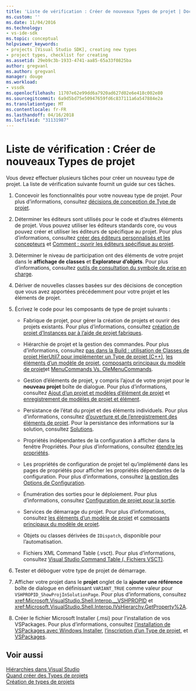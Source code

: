 ```yaml
---
title: 'Liste de vérification : Créer de nouveaux Types de projet | Documents Microsoft'
ms.custom: ''
ms.date: 11/04/2016
ms.technology:
- vs-ide-sdk
ms.topic: conceptual
helpviewer_keywords:
- projects [Visual Studio SDK], creating new types
- project types, checklist for creating
ms.assetid: 29eb9c3b-1933-4741-aa85-65a33f0825ba
author: gregvanl
ms.author: gregvanl
manager: douge
ms.workload:
- vssdk
ms.openlocfilehash: 11707e62e99dd6a7920ad627d02e6e418c002e80
ms.sourcegitcommit: 6a9d5bd75e50947659fd6c837111a6a547884e2a
ms.translationtype: MT
ms.contentlocale: fr-FR
ms.lasthandoff: 04/16/2018
ms.locfileid: "31131987"
---
```

# <a name="checklist-creating-new-project-types"></a>Liste de vérification : Créer de nouveaux Types de projet
Vous devez effectuer plusieurs tâches pour créer un nouveau type de projet. La liste de vérification suivante fournit un guide sur ces tâches.  
  
1.  Concevoir les fonctionnalités pour votre nouveau type de projet. Pour plus d’informations, consultez [décisions de conception de Type de projet](../../extensibility/internals/project-type-design-decisions.md).  
  
2.  Déterminer les éditeurs sont utilisés pour le code et d’autres éléments de projet. Vous pouvez utiliser les éditeurs standards core, ou vous pouvez créer et utiliser les éditeurs de spécifique au projet. Pour plus d’informations, consultez [créer des éditeurs personnalisés et les concepteurs](../../extensibility/creating-custom-editors-and-designers.md) et [Comment : ouvrir les éditeurs spécifique au projet](../../extensibility/how-to-open-project-specific-editors.md).  
  
3.  Déterminer le niveau de participation ont des éléments de votre projet dans le **affichage de classes** et **Explorateur d’objets**. Pour plus d’informations, consultez [outils de consultation du symbole de prise en charge](../../extensibility/internals/supporting-symbol-browsing-tools.md).  
  
4.  Dériver de nouvelles classes basées sur des décisions de conception que vous avez apportées précédemment pour votre projet et les éléments de projet.  
  
5.  Écrivez le code pour les composants de type de projet suivants :  
  
    -   Fabrique de projet, pour gérer la création de projets et ouvrir des projets existants. Pour plus d’informations, consultez [création de projet d’Instances par à l’aide de projet fabriques](../../extensibility/internals/creating-project-instances-by-using-project-factories.md).  
  
    -   Hiérarchie de projet et la gestion des commandes. Pour plus d’informations, consultez [pas dans la Build : utilisation de Classes de projet HierUtil7 pour implémenter un Type de projet (C++)](http://msdn.microsoft.com/en-us/a5c16a09-94a2-46ef-87b5-35b815e2f346), [les éléments d’un modèle de projet](../../extensibility/internals/elements-of-a-project-model.md), [composants principaux du modèle de projet](../../extensibility/internals/project-model-core-components.md)et [MenuCommands Vs. OleMenuCommands](../../extensibility/menucommands-vs-olemenucommands.md).  
  
    -   Gestion d’éléments de projet, y compris l’ajout de votre projet pour le **nouveau projet** boîte de dialogue. Pour plus d’informations, consultez [Ajout d’un projet et modèles d’élément de projet](../../extensibility/internals/adding-project-and-project-item-templates.md) et [enregistrement de modèles de projet et élément](../../extensibility/internals/registering-project-and-item-templates.md).  
  
    -   Persistance de l’état du projet et des éléments individuels. Pour plus d’informations, consultez [d’ouverture et de l’enregistrement des éléments de projet](../../extensibility/internals/opening-and-saving-project-items.md). Pour la persistance des informations sur la solution, consultez [Solutions](../../extensibility/internals/solutions.md).  
  
    -   Propriétés indépendantes de la configuration à afficher dans la fenêtre Propriétés. Pour plus d’informations, consultez [étendre les propriétés](../../extensibility/internals/extending-properties.md).  
  
    -   Les propriétés de configuration de projet tel qu’implémenté dans les pages de propriétés pour afficher les propriétés dépendantes de la configuration. Pour plus d’informations, consultez [la gestion des Options de Configuration](../../extensibility/internals/managing-configuration-options.md).  
  
    -   Énumération des sorties pour le déploiement. Pour plus d’informations, consultez [Configuration de projet pour la sortie](../../extensibility/internals/project-configuration-for-output.md).  
  
    -   Services de démarrage du projet. Pour plus d’informations, consultez [les éléments d’un modèle de projet](../../extensibility/internals/elements-of-a-project-model.md) et [composants principaux du modèle de projet](../../extensibility/internals/project-model-core-components.md).  
  
    -   Objets ou classes dérivées de `IDispatch`, disponible pour l’automatisation.  
  
    -   Fichiers XML Command Table (.vsct). Pour plus d’informations, consultez [Visual Studio Command Table (. Fichiers VSCT)](../../extensibility/internals/visual-studio-command-table-dot-vsct-files.md).  
  
6.  Tester et déboguer votre type de projet de démarrage.  
  
7.  Afficher votre projet dans le **projet** onglet de la **ajouter une référence** boîte de dialogue en définissant `VARIANT_TRUE` comme valeur pour `VSHPROPID_ShowProjInSolutionPage`. Pour plus d’informations, consultez <xref:Microsoft.VisualStudio.Shell.Interop.__VSHPROPID> et <xref:Microsoft.VisualStudio.Shell.Interop.IVsHierarchy.GetProperty%2A>.  
  
8.  Créer le fichier Microsoft Installer (.msi) pour l’installation de vos VSPackages. Pour plus d’informations, consultez [l’installation de VSPackages avec Windows Installer](../../extensibility/internals/installing-vspackages-with-windows-installer.md), [l’inscription d’un Type de projet](../../extensibility/internals/registering-a-project-type.md), et [VSPackages](../../extensibility/internals/vspackages.md).  
  
## <a name="see-also"></a>Voir aussi  
 [Hiérarchies dans Visual Studio](../../extensibility/internals/hierarchies-in-visual-studio.md)   
 [Quand créer des Types de projets](../../extensibility/internals/when-to-create-project-types.md)   
 [Création de types de projets](../../extensibility/internals/creating-project-types.md)